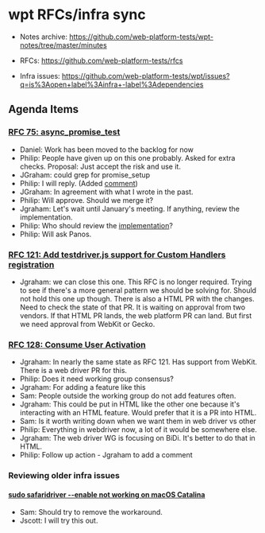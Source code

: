# wpt RFCs/infra sync

* Notes archive: https://github.com/web-platform-tests/wpt-notes/tree/master/minutes

* RFCs: https://github.com/web-platform-tests/rfcs

* Infra issues: https://github.com/web-platform-tests/wpt/issues?q=is%3Aopen+label%3Ainfra+-label%3Adependencies

## Agenda Items

### [RFC 75: async_promise_test](https://github.com/web-platform-tests/rfcs/pull/75)


- Daniel: Work has been moved to the backlog for now
- Philip: People have given up on this one probably. Asked for extra checks. Proposal: Just accept the risk and use it.
- JGraham: could grep for promise_setup
- Philip: I will reply. (Added [comment](https://github.com/web-platform-tests/rfcs/pull/75#issuecomment-1339616671))
- JGraham: In agreement with what I wrote in the past.
- Philip: Will approve. Should we merge it?
- Jgraham: Let's wait until January's meeting. If anything, review the implementation.
- Philip: Who should review the [implementation](https://github.com/web-platform-tests/wpt/pull/27916)? 
- Philip: Will ask Panos.


### [RFC 121: Add testdriver.js support for Custom Handlers registration](https://github.com/web-platform-tests/rfcs/pull/121)

- Jgraham: we can close this one. This RFC is no longer required. Trying to see if there's a more general pattern we should be solving for. Should not hold this one up though. There is also a HTML PR with the changes. Need to check the state of that PR. It is waiting on approval from two vendors. If that HTML PR lands, the web platform PR can land. But first we need approval from WebKit or Gecko.

### [RFC 128: Consume User Activation](https://github.com/web-platform-tests/rfcs/pull/128)

- Jgraham: In nearly the same state as RFC 121. Has support from WebKit. There is a web driver PR for this.
- Philip: Does it need working group consensus?
- Jgraham: For adding a feature like this
- Sam: People outside the working group do not add features often.
- Jgraham: This could be put in HTML like the other one because it's interacting with an HTML feature. Would prefer that it is a PR into HTML.
- Sam: Is it worth writing down when we want them in web driver vs other
- Philip: Everything in webdriver now, a lot of it would be somewhere else.
- Jgraham: The web driver WG is focusing on BiDi. It's better to do that in HTML.
- Philip: Follow up action - Jgraham to add a comment

### Reviewing older infra issues
#### [sudo safaridriver --enable not working on macOS Catalina](https://github.com/web-platform-tests/wpt/issues/21751)

- Sam: Should try to remove the workaround.
- Jscott: I will try this out.
